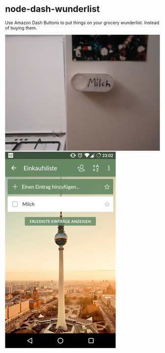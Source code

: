 # node-dash-wunderlist
Use Amazon Dash Buttons to put things on your grocery wunderlist. Instead of buying them.

![Button Fridge](https://raw.githubusercontent.com/zpfvo/node-dash-wunderlist/master/doc/button_fridge.jpg)
![Wunderlist screenshot](https://raw.githubusercontent.com/zpfvo/node-dash-wunderlist/master/doc/wunderlist_screenshot.png)
